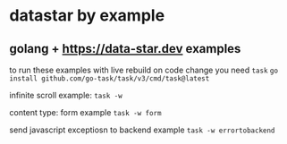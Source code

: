 # datastar by example
## golang + https://data-star.dev examples

to run these examples with live rebuild on code change you need `task` `go install github.com/go-task/task/v3/cmd/task@latest`


infinite scroll example:
`task -w`

content type: form example
`task -w form`

send javascript exceptiosn to backend example
`task -w errortobackend`

